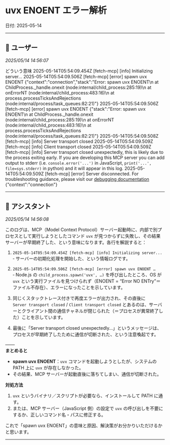 # uvx ENOENT エラー解析

日付: 2025-05-14

---

## 👤 ユーザー
*2025/05/14 14:56:07*

どういう意味
2025-05-14T05:54:09.454Z [fetch-mcp] [info] Initializing server...
2025-05-14T05:54:09.506Z [fetch-mcp] [error] spawn uvx ENOENT {"context":"connection","stack":"Error: spawn uvx ENOENT\n    at ChildProcess._handle.onexit (node:internal/child_process:285:19)\n    at onErrorNT (node:internal/child_process:483:16)\n    at process.processTicksAndRejections (node:internal/process/task_queues:82:21)"}
2025-05-14T05:54:09.506Z [fetch-mcp] [error] spawn uvx ENOENT {"stack":"Error: spawn uvx ENOENT\n    at ChildProcess._handle.onexit (node:internal/child_process:285:19)\n    at onErrorNT (node:internal/child_process:483:16)\n    at process.processTicksAndRejections (node:internal/process/task_queues:82:21)"}
2025-05-14T05:54:09.508Z [fetch-mcp] [info] Server transport closed
2025-05-14T05:54:09.509Z [fetch-mcp] [info] Client transport closed
2025-05-14T05:54:09.509Z [fetch-mcp] [info] Server transport closed unexpectedly, this is likely due to the process exiting early. If you are developing this MCP server you can add output to stderr (i.e. `console.error('...')` in JavaScript, `print('...', file=sys.stderr)` in python) and it will appear in this log.
2025-05-14T05:54:09.509Z [fetch-mcp] [error] Server disconnected. For troubleshooting guidance, please visit our [debugging documentation](https://modelcontextprotocol.io/docs/tools/debugging) {"context":"connection"}

---

## 🤖 アシスタント
*2025/05/14 14:56:08*

このログは、MCP（Model Context Protocol）サーバー起動時に、内部で別プロセスとして実行しようとしたコマンド `uvx` が見つからずに失敗し、その結果サーバーが早期終了した、という意味になります。各行を解説すると：

1. `2025-05-14T05:54:09.454Z [fetch-mcp] [info] Initializing server...`  
   ‐ サーバーの初期化処理を開始した、という情報ログです。

2. `2025-05-14T05:54:09.506Z [fetch-mcp] [error] spawn uvx ENOENT …`  
   ‐ Node.js の `child_process.spawn('uvx', …)` を呼び出したところ、OS が `uvx` という実行ファイルを見つけられず（ENOENT = “Error NO ENTry”＝ファイル不存在）、エラーになったことを示しています。

3. 同じくスタックトレース付きで再度エラーが出力され、その直後に  
   `Server transport closed` / `Client transport closed` とあるのは、サーバーとクライアント間の通信チャネルが閉じられた（＝プロセスが異常終了した）ことを示しています。

4. 最後に「Server transport closed unexpectedly…」というメッセージは、プロセスが早期終了したために通信が切断された、という注意喚起です。

───  
**まとめると**  
- **spawn uvx ENOENT**：`uvx` コマンドを起動しようとしたが、システムの PATH 上に `uvx` が存在しなかった。  
- その結果、MCP サーバーが起動直後に落ちてしまい、通信が切断された。  

**対処方法**  
1. `uvx` というバイナリ／スクリプトが必要なら、インストールして PATH に通す。  
2. または、MCP サーバー（JavaScript 側）の設定で `uvx` の呼び出しを不要にするか、正しいコマンド名・パスに修正する。  

これで「spawn uvx ENOENT」の意味と原因、解決策がお分かりいただけるかと思います。

---
